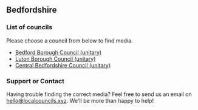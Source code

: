 ## Bedfordshire

### List of councils

Please choose a council from below to find media.

* [Bedford Borough Council (unitary)](https://github.com/SwipeSpark/General-Downloads/tree/main/Local%20Councils%20in%20England/Bedfordshire)
* [Luton Borough Council (unitary)](https://github.com/SwipeSpark/General-Downloads/tree/main/Local%20Councils%20in%20England/Bedfordshire)
* [Central Bedfordshire Council (unitary)](https://github.com/SwipeSpark/General-Downloads/tree/main/Local%20Councils%20in%20England/Bedfordshire)

### Support or Contact

Having trouble finding the correct media? Feel free to send us an email on hello@localcouncils.xyz. We'll be more than happy to help!
